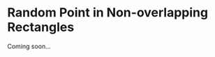 <!-- MathJax -->
<script src="https://polyfill.io/v3/polyfill.min.js?features=es6"></script>
<script id="MathJax-script" async src="https://cdn.jsdelivr.net/npm/mathjax@3/es5/tex-mml-chtml.js"></script>

<!------------------------------------------------------------------------------------------------------------------------------------->

# Random Point in Non-overlapping Rectangles 

<!------------------------------------------------------------------------------------------------------------------------------------->

Coming soon...

<!--
## Approach 1: &#x2b50;

<iframe></iframe>

### Complexity Analysis
- <div><b>Time:</b> \(O()\). asd</div>
- <div><b>Space:</b> \(O()\). asd</div>
-->

<!------------------------------------------------------------------------------------------------------------------------------------->

